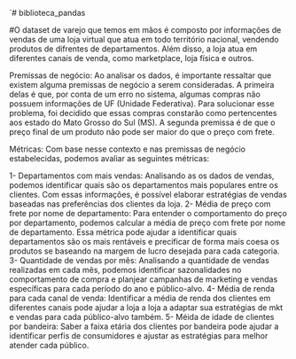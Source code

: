 `# biblioteca_pandas

#O dataset de varejo que temos em mãos é composto por informações de vendas de uma loja virtual que atua em todo território nacional, vendendo produtos de difrentes de departamentos. Além disso, a loja atua em diferentes canais de venda, como marketplace, loja física e outros.

Premissas de negócio:
Ao analisar os dados, é importante ressaltar que existem alguma premissas de negócio a serem consideradas. A primeira delas é que, por conta de um erro no sistema, algumas compras não possuem informações de UF (Unidade Federativa). Para solucionar esse problema, foi decidido que essas compras constarão como pertencentes aos estado do Mato Grosso do Sul (MS). A segunda premissa é de que o preço final de um produto não pode ser maior do que o preço com frete.

Métricas:
Com base nesse contexto e nas premissas de negócio estabelecidas, podemos avaliar as seguintes métricas:

1- Departamentos com mais vendas: Analisando as os dados de vendas, podemos identificar quais são os departamentos mais populares entre os clientes. Com essas informações, é possível elaborar estratégias de vendas baseadas nas preferências dos clientes da loja.
2- Média de preço com frete por nome de departamento: Para entender o comportamento do preço por departamento, podemos calcular a média de preço com frete por nome de departamento. Essa métrica pode ajudar a identificar quais departamentos são os mais rentáveis e precificar de forma mais coesa os produtos se baseando na margem de lucro desejada para cada categoria.
3- Quantidade de vendas por mês: Analisando a quantidade de vendas realizadas em cada mês, podemos identificar sazonalidades no comportamento de compra e planjear campanhas de marketing e vendas específicas para cada período do ano e público-alvo.
4- Média de renda para cada canal de venda: Identificar a média de renda dos clientes em diferentes canais pode ajudar a loja a loja a adaptar sua estratégias de mkt e vendas para cada público-alvo também.
5- Méida de idade de clientes por bandeira: Saber a faixa etária dos clientes por bandeira pode ajudar a identificar perfis de consumidores e ajustar as estratégias para melhor atender cada público.
